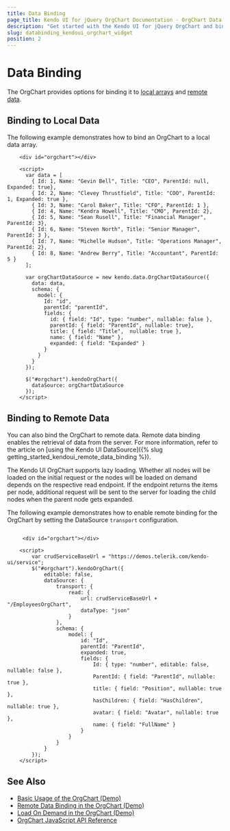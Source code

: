 ```yaml
---
title: Data Binding
page_title: Kendo UI for jQuery OrgChart Documentation - OrgChart Data Binding
description: "Get started with the Kendo UI for jQuery OrgChart and bind the widget to local or remote data."
slug: databinding_kendoui_orgchart_widget
position: 2
---
```


# Data Binding

The OrgChart provides options for binding it to [local arrays](#binding-to-local-data) and [remote data](#binding-to-remote-data).

## Binding to Local Data

The following example demonstrates how to bind an OrgChart to a local data array.

```dojo
    <div id="orgchart"></div>

    <script>
      var data = [
        { Id: 1, Name: "Gevin Bell", Title: "CEO", ParentId: null, Expanded: true},
        { Id: 2, Name: "Clevey Thrustfield", Title: "COO", ParentId: 1, Expanded: true },
        { Id: 3, Name: "Carol Baker", Title: "CFO", ParentId: 1 },
        { Id: 4, Name: "Kendra Howell", Title: "CMO", ParentId: 2},
        { Id: 5, Name: "Sean Rusell", Title: "Financial Manager", ParentId: 3},
        { Id: 6, Name: "Steven North", Title: "Senior Manager", ParentId: 3 },
        { Id: 7, Name: "Michelle Hudson", Title: "Operations Manager", ParentId: 2},
        { Id: 8, Name: "Andrew Berry", Title: "Accountant", ParentId: 5 }            
      ];

      var orgChartDataSource = new kendo.data.OrgChartDataSource({
        data: data,
        schema: {
          model: {            
            Id: "id",
            parentId: "parentId",
            fields: {
              id: { field: "Id", type: "number", nullable: false },
              parentId: { field: "ParentId", nullable: true},
              title: { field: "Title",  nullable: true },
              name: { field: "Name" },
              expanded: { field: "Expanded" }
            }
          }
        }
      });

      $("#orgchart").kendoOrgChart({            
        dataSource: orgChartDataSource
      });
    </script>
```

## Binding to Remote Data

You can also bind the OrgChart to remote data. Remote data binding enables the retrieval of data from the server. For more information, refer to the article on [using the Kendo UI DataSource]({% slug getting_started_kendoui_remote_data_binding %}).

The Kendo UI OrgChart supports lazy loading. Whether all nodes will be loaded on the initial request or the nodes will be loaded on demand depends on the respective read endpoint. 
If the endpoint returns the items per node, additional request will be sent to the server for loading the child nodes when the parent node gets expanded. 

The following example demonstrates how to enable remote binding for the OrgChart by setting the DataSource `transport` configuration.

```dojo

     <div id="orgchart"></div>

    <script>
        var crudServiceBaseUrl = "https://demos.telerik.com/kendo-ui/service";
        $("#orgchart").kendoOrgChart({
            editable: false,
            dataSource: {
                transport: {
                    read: {
                        url: crudServiceBaseUrl + "/EmployeesOrgChart",
                        dataType: "json"
                    }
                },
                schema: {
                    model: {
                        id: "Id",
                        parentId: "ParentId",
                        expanded: true,
                        fields: {
                            Id: { type: "number", editable: false, nullable: false },
                            ParentId: { field: "ParentId", nullable: true },
                            title: { field: "Position", nullable: true },
                            hasChildren: { field: "HasChildren", nullable: true },
                            avatar: { field: "Avatar", nullable: true },
                            name: { field: "FullName" }
                        }
                    }
                }
            }
        });
    </script>
```

## See Also

* [Basic Usage of the OrgChart (Demo)](https://demos.telerik.com/kendo-ui/orgchart/index)
* [Remote Data Binding in the OrgChart (Demo)](https://demos.telerik.com/kendo-ui/orgchart/remote-data-binding)
* [Load On Demand in the OrgChart (Demo)](https://demos.telerik.com/kendo-ui/orgchart/load-on-demand)
* [OrgChart JavaScript API Reference](/api/javascript/ui/orgchart)

